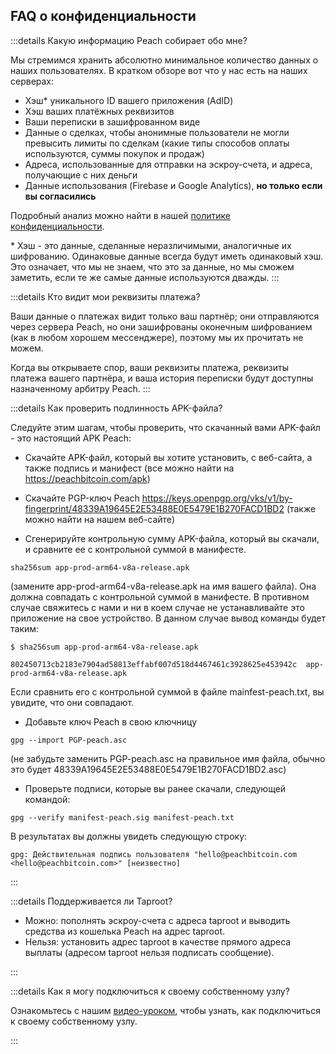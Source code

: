 ## FAQ о конфиденциальности

:::details Какую информацию Peach собирает обо мне?

Мы стремимся хранить абсолютно минимальное количество данных о наших пользователях. В кратком обзоре вот что у нас есть на наших серверах:

- Хэш\* уникального ID вашего приложения (AdID)
- Хэш ваших платёжных реквизитов
- Ваши переписки в зашифрованном виде
- Данные о сделках, чтобы анонимные пользователи не могли превысить лимиты по сделкам (какие типы способов оплаты используются, суммы покупок и продаж)
- Адреса, использованные для отправки на эскроу-счета, и адреса, получающие с них деньги
- Данные использования (Firebase и Google Analytics), **но только если вы согласились**

Подробный анализ можно найти в нашей [политике конфиденциальности](/privacy-policy/).

\* Хэш - это данные, сделанные неразличимыми, аналогичные их шифрованию. Одинаковые данные всегда будут иметь одинаковый хэш. Это означает, что мы не знаем, что это за данные, но мы сможем заметить, если те же самые данные используются дважды.
:::

:::details Кто видит мои реквизиты платежа?

Ваши данные о платежах видит только ваш партнёр; они отправляются через сервера Peach, но они зашифрованы оконечным шифрованием (как в любом хорошем мессенджере), поэтому мы их прочитать не можем.

Когда вы открываете спор, ваши реквизиты платежа, реквизиты платежа вашего партнёра, и ваша история переписки будут доступны назначенному арбитру Peach.
:::

:::details Как проверить подлинность APK-файла?

Следуйте этим шагам, чтобы проверить, что скачанный вами APK-файл - это настоящий APK Peach:

- Скачайте APK-файл, который вы хотите установить, с веб-сайта, а также подпись и манифест (все можно найти на https://peachbitcoin.com/apk)

- Скачайте PGP-ключ Peach https://keys.openpgp.org/vks/v1/by-fingerprint/48339A19645E2E53488E0E5479E1B270FACD1BD2 (также можно найти на нашем веб-сайте)

- Сгенерируйте контрольную сумму APK-файла, который вы скачали, и сравните ее с контрольной суммой в манифесте.
````
sha256sum app-prod-arm64-v8a-release.apk
````
(замените app-prod-arm64-v8a-release.apk на имя вашего файла). Она должна совпадать с контрольной суммой в манифесте. В противном случае свяжитесь с нами и ни в коем случае не устанавливайте это приложение на свое устройство. В данном случае вывод команды будет таким:
```
$ sha256sum app-prod-arm64-v8a-release.apk

802450713cb2183e7904ad58813effabf007d518d4467461c3928625e453942c  app-prod-arm64-v8a-release.apk
```
Если сравнить его с контрольной суммой в файле mainfest-peach.txt, вы увидите, что они совпадают.

- Добавьте ключ Peach в свою ключницу
```
gpg --import PGP-peach.asc
```
(не забудьте заменить PGP-peach.asc на правильное имя файла, обычно это будет 48339A19645E2E53488E0E5479E1B270FACD1BD2.asc)

- Проверьте подписи, которые вы ранее скачали, следующей командой:
```
gpg --verify manifest-peach.sig manifest-peach.txt
``` 

В результатах вы должны увидеть следующую строку:
```
gpg: Действительная подпись пользователя "hello@peachbitcoin.com <hello@peachbitcoin.com>" [неизвестно]
```
:::

:::details Поддерживается ли Taproot?

- Можно: пополнять эскроу-счета с адреса taproot и выводить средства из кошелька Peach на адрес taproot.
- Нельзя: установить адрес taproot в качестве прямого адреса выплаты (адресом taproot нельзя подписать сообщение).

:::

:::details Как я могу подключиться к своему собственному узлу?

Ознакомьтесь с нашим [видео-уроком](https://www.youtube.com/watch?v=xtvq2i3mIYg), чтобы узнать, как подключиться к своему собственному узлу.

:::
